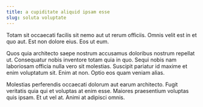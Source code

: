 ```yaml
---
title: a cupiditate aliquid ipsam esse
slug: soluta voluptate
---
```


Totam sit occaecati facilis sit nemo aut ut rerum officiis. Omnis velit est in et quo aut. Est non dolore eius. Eos ut eum.

Quos quia architecto saepe nostrum accusamus doloribus nostrum repellat ut. Consequatur nobis inventore totam quia in quo. Sequi nobis nam laboriosam officia nulla vero sit molestias. Suscipit pariatur id maxime et enim voluptatum sit. Enim at non. Optio eos quam veniam alias.

Molestias perferendis occaecati dolorum aut earum architecto. Fugit veritatis quia qui et voluptas at enim esse. Maiores praesentium voluptas quis ipsam. Et ut vel at. Animi at adipisci omnis.
